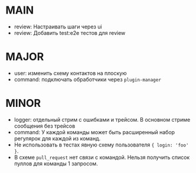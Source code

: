 # MAIN
* review: Настраивать шаги через ui
* review: Добавить test:e2e тестов для review

# MAJOR
* user: изменить схему контактов на плоскую
* command: подключать обработчики через `plugin-manager`

# MINOR
* logger: отдельный стрим с ошибками и трейсом. В основном стриме сообщения без трейсов
* command: У каждой команды может быть расширенный набор регулярок для каждой из команд.
* Не использовать в тестах явную схему пользователя `{ login: 'foo' }`.
* В схеме `pull_request` нет связи с командой. Нельзя получить список пуллов для команды 1 запросом.
